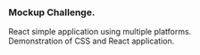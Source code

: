 ### Mockup Challenge. 

React simple application using multiple platforms.  
Demonstration of CSS and React application.

